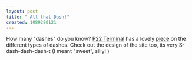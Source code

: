```yaml
--- 
layout: post
title: " All that Dash!"
created: 1089290121
---
```

How many "dashes" do you know? <a href="http://www.p22.com/terminal/">P22 Terminal</a> has a lovely <a href="http://www.p22.com/terminal/dash.html">piece</a> on the different types of dashes. Check out the design of the site too, its very S-dash-dash-dash-t (I meant "sweet", silly! )
